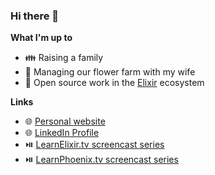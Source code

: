### Hi there 👋

**What I'm up to**  
- 👪 Raising a family
- 🌺 Managing our flower farm with my wife
- 🚧 Open source work in the [Elixir](https://elixir-lang.org) ecosystem

**Links**
- 🌐 [Personal website](https://danielberkompas.com)
- 🌐 [LinkedIn Profile](https://www.linkedin.com/in/danielberkompas/)
- ⏯️ [LearnElixir.tv screencast series](https://www.learnelixir.tv)
- ⏯️ [LearnPhoenix.tv screencast series](https://www.learnphoenix.tv)
